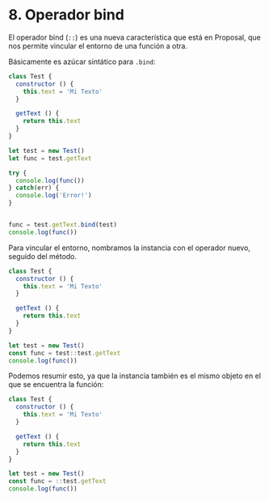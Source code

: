 # 8. Operador bind

El operador bind (`::`) es una nueva característica que está en Proposal, que nos permite vincular el entorno de una función a otra.

Básicamente es azúcar sintático para `.bind`:

```JavaScript
class Test {
  constructor () {
    this.text = 'Mi Texto'
  }

  getText () {
    return this.text
  }
}

let test = new Test()
let func = test.getText

try {
  console.log(func())
} catch(err) {
  console.log('Error!')
}


func = test.getText.bind(test)
console.log(func())
```

Para vincular el entorno, nombramos la instancia con el operador nuevo, seguido del método.

```JavaScript
class Test {
  constructor () {
    this.text = 'Mi Texto'
  }

  getText () {
    return this.text
  }
}

let test = new Test()
const func = test::test.getText
console.log(func())
```

Podemos resumir esto, ya que la instancia también es el mismo objeto en el que se encuentra la función:

```JavaScript
class Test {
  constructor () {
    this.text = 'Mi Texto'
  }

  getText () {
    return this.text
  }
}

let test = new Test()
const func = ::test.getText
console.log(func())
```
